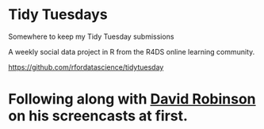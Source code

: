 # Tidy Tuesdays

Somewhere to keep my Tidy Tuesday submissions

A weekly social data project in R from the R4DS online learning community.

https://github.com/rfordatascience/tidytuesday

# Following along with [David Robinson](https://www.youtube.com/watch?v=WxKSauhOY4g&list=PL19ev-r1GBwkuyiwnxoHTRC8TTqP8OEi8&index=1) on his screencasts at first.